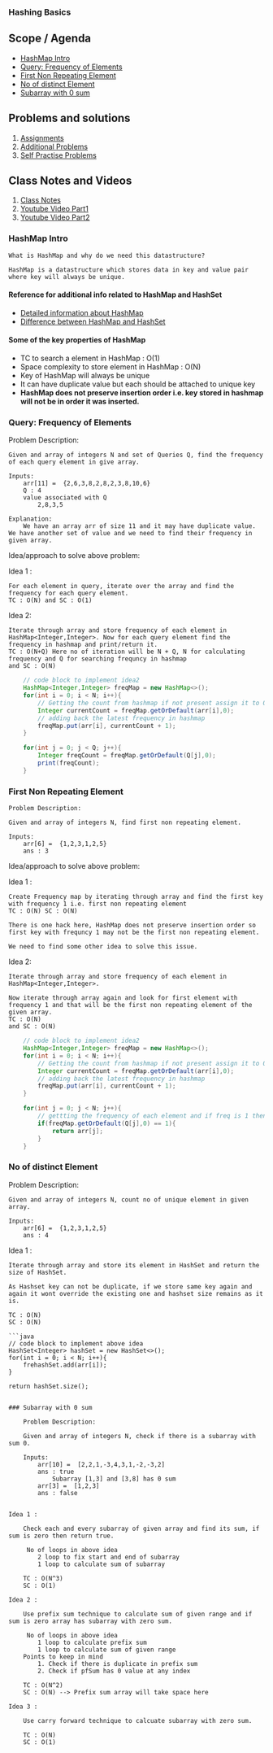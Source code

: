 ### Hashing Basics

## Scope / Agenda

- [HashMap Intro](#hashmap-intro)
- [Query: Frequency of Elements](#query-frequency-of-elements)
- [First Non Repeating Element](#first-non-repeating-element)
- [No of distinct Element](#no-of-distinct-element)
- [Subarray with 0 sum](#subarray-with-0-sum)

## Problems and solutions

1. [Assignments](/problems/src/main/java/com/learning/scaler/intermediate/hashing/assignment/)
2. [Additional Problems](/problems/src/main/java/com/learning/scaler/intermediate/hashing/additional/)
3. [Self Practise Problems](/problems/src/main/java/com/learning/scaler/intermediate/hashing/extra/)

## Class Notes and Videos

1. [Class Notes](/Notes/class_Notes/DSA%20Intermediate%20Notes/10%20Hashing%20Basics(13-09-23).pdf)
2. [Youtube Video Part1](https://www.youtube.com/watch?v=x3bzmKITLQo)
3. [Youtube Video Part2](https://www.youtube.com/watch?v=6KH39IDW5l8)


### HashMap Intro
    What is HashMap and why do we need this datastructure?
    
    HashMap is a datastructure which stores data in key and value pair where key will always be unique.

#### Reference for additional info related to HashMap and HashSet

* [Detailed information about HashMap](https://www.scaler.com/topics/java/hashmap-in-java/)
* [Difference between HashMap and HashSet](https://www.scaler.com/topics/hashset-vs-hashmap/)

#### Some of the key properties of HashMap
- TC to search a element in HashMap : O(1)
- Space complexity to store element in HashMap : O(N)
- Key of HashMap will always be unique
- It can have duplicate value but each should be attached to unique key
- **HashMap does not preserve insertion order i.e. key stored in hashmap will not be in order it was inserted.**

### Query: Frequency of Elements

 Problem Description:
    
    Given and array of integers N and set of Queries Q, find the frequency of each query element in give array.
    
    Inputs:
        arr[11] =  {2,6,3,8,2,8,2,3,8,10,6}
        Q : 4
        value associated with Q
            2,8,3,5

    Explanation:
        We have an array arr of size 11 and it may have duplicate value. We have another set of value and we need to find their frequency in given array.


 Idea/approach to solve above problem:

  Idea 1 :
   
    For each element in query, iterate over the array and find the frequency for each query element.
    TC : O(N) and SC : O(1)

    

 Idea 2:
    
    Iterate through array and store frequency of each element in HashMap<Integer,Integer>. Now for each query element find the frequency in hashmap and print/return it.
    TC : O(N+Q) Here no of iteration will be N + Q, N for calculating frequency and Q for searching frequncy in hashmap 
    and SC : O(N)

```java
    // code block to implement idea2
    HashMap<Integer,Integer> freqMap = new HashMap<>();
    for(int i = 0; i < N; i++){
        // Getting the count from hashmap if not present assign it to 0
        Integer currentCount = freqMap.getOrDefault(arr[i],0);
        // adding back the latest frequency in hashmap
        freqMap.put(arr[i], currentCount + 1);
    }

    for(int j = 0; j < Q; j++){
        Integer freqCount = freqMap.getOrDefault(Q[j],0);
        print(freqCount);
    }

```

### First Non Repeating Element
    Problem Description:
    
    Given and array of integers N, find first non repeating element.
    
    Inputs:
        arr[6] =  {1,2,3,1,2,5}
        ans : 3

Idea/approach to solve above problem:

  Idea 1 :
   
    Create Frequency map by iterating through array and find the first key with frequency 1 i.e. first non repeating element
    TC : O(N) SC : O(N)

    There is one hack here, HashMap does not preserve insertion order so first key with frequncy 1 may not be the first non repeating element.

    We need to find some other idea to solve this issue.


 Idea 2:
    
    Iterate through array and store frequency of each element in HashMap<Integer,Integer>. 
    
    Now iterate through array again and look for first element with frequency 1 and that will be the first non repeating element of the given array.
    TC : O(N)
    and SC : O(N)

```java
    // code block to implement idea2
    HashMap<Integer,Integer> freqMap = new HashMap<>();
    for(int i = 0; i < N; i++){
        // Getting the count from hashmap if not present assign it to 0
        Integer currentCount = freqMap.getOrDefault(arr[i],0);
        // adding back the latest frequency in hashmap
        freqMap.put(arr[i], currentCount + 1);
    }

    for(int j = 0; j < N; j++){
        // gettting the frequency of each element and if freq is 1 then that will be the first non repeating element
        if(freqMap.getOrDefault(Q[j],0) == 1){
            return arr[j];
        }
    }

```

### No of distinct Element

Problem Description:
    
    Given and array of integers N, count no of unique element in given array.
    
    Inputs:
        arr[6] =  {1,2,3,1,2,5}
        ans : 4

Idea 1 :
   
    Iterate through array and store its element in HashSet and return the size of HashSet.

    As Hashset key can not be duplicate, if we store same key again and again it wont override the existing one and hashset size remains as it is.
    
    TC : O(N)
    SC : O(N)

    ```java
    // code block to implement above idea
    HashSet<Integer> hashSet = new HashSet<>();
    for(int i = 0; i < N; i++){
        frehashSet.add(arr[i]);
    }

    return hashSet.size();
```

### Subarray with 0 sum

    Problem Description:
    
    Given and array of integers N, check if there is a subarray with sum 0.
    
    Inputs:
        arr[10] =  [2,2,1,-3,4,3,1,-2,-3,2]
        ans : true
            Subarray [1,3] and [3,8] has 0 sum
        arr[3] =  [1,2,3]
        ans : false
        

Idea 1 :
   
    Check each and every subarray of given array and find its sum, if sum is zero then return true.

     No of loops in above idea
        2 loop to fix start and end of subarray
        1 loop to calculate sum of subarray
    
    TC : O(N^3)
    SC : O(1)

Idea 2 :
   
    Use prefix sum technique to calculate sum of given range and if sum is zero array has subarray with zero sum.

     No of loops in above idea
        1 loop to calculate prefix sum
        1 loop to calculate sum of given range
    Points to keep in mind
        1. Check if there is duplicate in prefix sum
        2. Check if pfSum has 0 value at any index
    
    TC : O(N^2)
    SC : O(N) --> Prefix sum array will take space here

Idea 3 :
   
    Use carry forward technique to calcuate subarray with zero sum.
    
    TC : O(N)
    SC : O(1)

   



